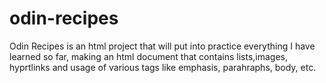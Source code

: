 # odin-recipes

Odin Recipes is an html project that will put into practice everything I have learned so far,
making an html document that contains lists,images, hyprtlinks and usage of various tags like
emphasis, parahraphs, body, etc.